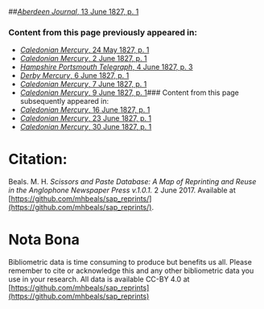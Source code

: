 ##[*Aberdeen Journal*, 13 June 1827, p. 1](https://mhbeals.github.io/sap_html/Aberdeen-Journal/Aberdeen-Journal-13-June-1827-p-1)

### Content from this page previously appeared in:
+ [*Caledonian Mercury*, 24 May 1827, p. 1](https://mhbeals.github.io/sap_html/Caledonian-Mercury/Caledonian-Mercury-24-May-1827-p-1)
+ [*Caledonian Mercury*, 2 June 1827, p. 1](https://mhbeals.github.io/sap_html/Caledonian-Mercury/Caledonian-Mercury-2-June-1827-p-1)
+ [*Hampshire Portsmouth Telegraph*, 4 June 1827, p. 3](https://mhbeals.github.io/sap_html/Hampshire-Portsmouth-Telegraph/Hampshire-Portsmouth-Telegraph-4-June-1827-p-3)
+ [*Derby Mercury*, 6 June 1827, p. 1](https://mhbeals.github.io/sap_html/Derby-Mercury/Derby-Mercury-6-June-1827-p-1)
+ [*Caledonian Mercury*, 7 June 1827, p. 1](https://mhbeals.github.io/sap_html/Caledonian-Mercury/Caledonian-Mercury-7-June-1827-p-1)
+ [*Caledonian Mercury*, 9 June 1827, p. 1](https://mhbeals.github.io/sap_html/Caledonian-Mercury/Caledonian-Mercury-9-June-1827-p-1)### Content from this page subsequently appeared in:
+ [*Caledonian Mercury*, 16 June 1827, p. 1](https://mhbeals.github.io/sap_html/Caledonian-Mercury/Caledonian-Mercury-16-June-1827-p-1)
+ [*Caledonian Mercury*, 23 June 1827, p. 1](https://mhbeals.github.io/sap_html/Caledonian-Mercury/Caledonian-Mercury-23-June-1827-p-1)
+ [*Caledonian Mercury*, 30 June 1827, p. 1](https://mhbeals.github.io/sap_html/Caledonian-Mercury/Caledonian-Mercury-30-June-1827-p-1)
                    
# Citation: 

Beals. M. H. *Scissors and Paste Database: A Map of Reprinting and Reuse in the Anglophone Newspaper Press v.1.0.1.* 2 June 2017. Available at [https://github.com/mhbeals/sap_reprints/](https://github.com/mhbeals/sap_reprints/). 
                    
# Nota Bona

Bibliometric data is time consuming to produce but benefits us all. Please remember to cite or acknowledge this and any other bibliometric data you use in your research. All data is available CC-BY 4.0 at [https://github.com/mhbeals/sap_reprints](https://github.com/mhbeals/sap_reprints)